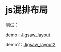 js混排布局
============

测试：

demo : [Jigsaw_layout](http://www.lxj.name/Jigsaw/examples/Jigsaw_layout.html)

demo2 : [Jigsaw_layout2](http://www.lxj.name/Jigsaw/examples/Jigsaw_layout2.html)
